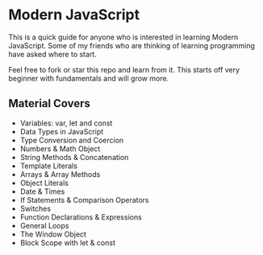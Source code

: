 # Modern JavaScript

This is a quick guide for anyone who is interested in learning Modern JavaScript. Some of my friends who are thinking of learning programming have asked where to start.

Feel free to fork or star this repo and learn from it. This starts off very beginner with fundamentals and will grow more.

## Material Covers

* Variables: var, let and const
* Data Types in JavaScript
* Type Conversion and Coercion
* Numbers & Math Object
* String Methods & Concatenation
* Template Literals
* Arrays & Array Methods
* Object Literals
* Date & Times
* If Statements & Comparison Operators
* Switches
* Function Declarations & Expressions
* General Loops
* The Window Object
* Block Scope with let & const